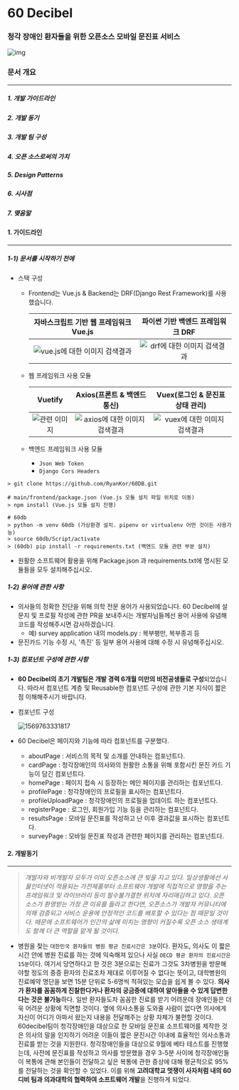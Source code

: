 # 60 Decibel

### 청각 장애인 환자들을 위한 오픈소스 모바일 문진표 서비스

![img](http://www.60decibel.cf/img/logo.6f8f8ca2.png)

### 문서 개요

---

#####  1. 개발 가이드라인

#####  2. 개발 동기

#####  3. 개발 팀 구성

#####  4. 오픈 소스로써의 가치

#####  5. Design Patterns

#####  6. 시사점

#####  7. 맺음말



#### 1. 가이드라인

---

##### 1-1) 문서를 시작하기 전에

- 스택 구성

  - Frontend는 Vue.js & Backend는 DRF(Django Rest Framework)를 사용했습니다.

    |            자바스크립트 기반 웹 프레임워크 Vue.js            |              파이썬 기반 백엔드 프레임워크 DRF               |
    | :----------------------------------------------------------: | :----------------------------------------------------------: |
    | ![vue.js에 대한 이미지 검색결과](https://www.fullstackpython.com/img/logos/vuejs-wide.png) | ![drf에 대한 이미지 검색결과](https://t1.daumcdn.net/cfile/tistory/9994C4475B17C3F224) |

  - 웹 프레임워크 사용 모듈

    |                         Vuetify                         |                 Axios(프론트 & 백엔드 통신)                  |               Vuex(로그인 & 문진표 상태 관리)                |
    | :-----------------------------------------------------: | :----------------------------------------------------------: | :----------------------------------------------------------: |
    | ![관련 이미지](https://kr.vuejs.org/images/vuetify.png) | ![axios에 대한 이미지 검색결과](https://assets.axios.com/8c7766945e1b76f1285485dba86f3d3a.png) | ![vuex에 대한 이미지 검색결과](https://blog.martinwork.co.kr/images/vue/vuex.png) |

  - 백엔드 프레임워크 사용 모듈

    - `Json Web Token`
    - `Django Cors Headers`

```
> git clone https://github.com/RyanKor/60DB.git

# main/frontend/package.json (Vue.js 모듈 설치 파일 위치로 이동)
> npm install (Vue.js 모듈 설치 진행) 

# 60db
> python -m venv 60db (가상환경 설치. pipenv or virtualenv 어떤 것이든 사용가능)
> source 60db/Script/activate
> (60db) pip install -r requirements.txt (백엔드 모듈 관련 부분 설치)
```

- 원활한 소프트웨어 활용을 위해 Package.json 과 requirements.txt에 명시된 모듈들을 모두 설치해주십시오.



##### 1-2) 용어에 관한 사항

- 의사들의 정확한 진단을 위해 의학 전문 용어가 사용되었습니다. 60 Decibel에 설문지 및 프로필 작성에 관한 PR을 보내주시는 개발자님들께선 용어 사용에 유념해 코드를 작성해주시면 감사하겠습니다.
  - 예) survey application 내의 models.py : 복부팽만, 복부종괴 등
- 문진카드 기능 수정 시, '촉진' 등 일부 용어 사용에 대해 수정 시 유념해주십시오. 



##### 1-3) 컴포넌트 구성에 관한 사항

- **60 Decibel의 초기 개발팀은 개발 경력 6개월 미만의 비전공생들로 구성**되었습니다. 따라서 컴포넌트 계층 및 Reusable한 컴포넌트 구성에 관한 기본 지식이 짧은 점 이해해주시기 바랍니다.

- 컴포넌트 구성

  ![1569763331817](C:\Users\Equus\AppData\Roaming\Typora\typora-user-images\1569763331817.png)

  

- 60 Decibel은 페이지와 기능에 따라 컴포넌트를 구분했다. 

  - aboutPage : 서비스의 목적 및 소개를 안내하는 컴포넌트다.
  - cardPage : 청각장애인의 의사와의 원활한 소통을 위해 포함시킨 문진 카드 기능이 담긴 컴포넌트다.
  - homePage : 페이지 접속 시 등장하는 메인 페이지를 관리하는 컴포넌트다. 
  - profilePage : 청각장애인의 프로필을 표시하는 컴포넌트다. 
  - profileUploadPage : 청각장애인의 프로필을 업데이트 하는 컴포넌트다.
  - registerPage : 로그인, 회원가입 기능 등을 관리하는 컴포넌트다.
  - resultsPage :  모바일 문진표를 작성하고 난 이후 결과값을 표시하는 컴포넌트다.
  - surveyPage : 모바일 문진표 작성과 관련한 페이지를 관리하는 컴포넌트다.



#### 2. 개발동기

---

> *개발자와 비개발자 모두가 이미 오픈소스에 큰 빚을 지고 있다. 일상생활에선 사물인터넷이 적용되는 가전제품부터 소프트웨어 개발에 직접적으로 영향을 주는 프레임워크 및 라이브러리 등이 필수불가결한 위치에 자리매김하고 있다. 오픈 소스가 환영받는 가장 큰 이유를 들라고 한다면, 오픈소스가 개발자 커뮤니티에 의해 검증되고 서비스 운용에 안정적인 코드를 배포할 수 있다는 점 때문일 것이다. 때문에 소프트웨어가 인간의 삶에 미치는 영향이 커질수록 오픈 소스 생태계도 함께 더 큰 역할을 맡게 될 것이다.*



- 병원을 찾는 `대한민국 환자들의 병원 평균 진료시간은 3분`이다. 환자도, 의사도 이 짧은 시간 안에 병원 진료를 하는 것에 익숙해져 있으나 사실 `OECD 평균 환자의 진료시간은 15분`이다. 여기서 당연하다고 한 것은 3분으로는 진료가 그것도 3차병원을 방문해야할 정도의 중증 환자의 진료조차 제대로 이루어질 수 없다는 뜻이고, 대학병원의 진료예약 명단을 보면 15분 단위로 5-6명씩 적혀있는 모습을 쉽게 볼 수 있다. **의사가 환자를 꼼꼼하게 진찰한다거나 환자의 궁금증에 대하여 알아들을 수 있게 답변한다는 것은 불가능**하다. 일반 환자들도차 꼼꼼한 진료를 받기 어려운데 장애인들은 더욱 어려운 상황에 직면할 것이다. 옆에 의사소통을 도와줄 사람이 없다면 의사에게 자신이 어디가 아파서 왔는지 내용을 전달해주는 상황 자체가 불편할 것이다. 60decibel팀이 청각장애인을 대상으로 한 모바일 문진표 소프트웨어를 제작한 것은 의사의 말을 인지하기 어려운 이들이 짧은 문진시간 이내에 효율적인 의사소통과 진료를 받는 것을 지원한다. 청각장애인들을 대상으로 9월에 베타 테스트를 진행했는데, 사전에 문진표를 작성하고 의사를 방문했을 경우 3-5분 사이에 청각장애인들이 복통에 관해 본인들이 전달하고 싶은 복통에 관한 증상에 대해 평균적으로 95%를 전달하는 것을 확인할 수 있었다. 이를 위해 **고려대학교 멋쟁이 사자처럼 내의 60디비 팀과 의과대학의 협력하여 소프트웨어 개발**을 진행하게 되었다.
